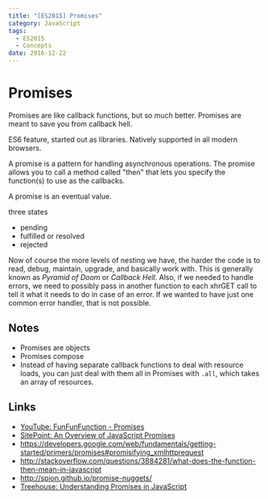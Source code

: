 ```yaml
---
title: "[ES2015] Promises"
category: JavaScript
tags:
  - ES2015
  - Concepts
date: 2016-12-22
---
```


# Promises
Promises are like callback functions, but so much better. Promises are meant to save you from callback hell.

ES6 feature, started out as libraries. Natively supported in all modern browsers.

A promise is a pattern for handling asynchronous operations. The promise allows you to call a method called "then" that lets you specify the function(s) to use as the callbacks.

A promise is an eventual value. 

three states

- pending
- fulfilled or resolved
- rejected

Now of course the more levels of nesting we have, the harder the code is to read, debug, maintain, upgrade, and basically work with. This is generally known as _Pyramid of Doom_ or _Callback Hell_. Also, if we needed to handle errors, we need to possibly pass in another function to each xhrGET call to tell it what it needs to do in case of an error. If we wanted to have just one common error handler, that is not possible.


Notes
---
- Promises are objects
- Promises compose
- Instead of having separate callback functions to deal with resource loads, you can just deal with them all in Promises with `.all`, which takes an array of resources.



Links
---
- [YouTube: FunFunFunction - Promises](https://www.youtube.com/watch?v=2d7s3spWAzo)
- [SitePoint: An Overview of JavaScript Promises](https://www.sitepoint.com/overview-javascript-promises/)
- https://developers.google.com/web/fundamentals/getting-started/primers/promises#promisifying_xmlhttprequest
- http://stackoverflow.com/questions/3884281/what-does-the-function-then-mean-in-javascript
- http://spion.github.io/promise-nuggets/
- [Treehouse: Understanding Promises in JavaScript](https://teamtreehouse.com/library/understanding-promises-in-javascript)